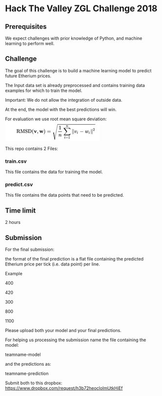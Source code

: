 # Hack The Valley ZGL Challenge 2018
## Prerequisites

We expect challenges with prior knowledge of Python, and machine learning to perform well.
## Challenge

The goal of this challenge is to build a machine learning model to predict future Etherium prices.

The Input data set is already preprocessed and contains training data examples for which to train the model.

Important: We do not allow the integration of outside data.

At the end, the model with the best predictions will win.

For evaluation we use root mean square deviation:
![alt text](rmsd.png)


This repo contains 2 Files:
### train.csv

This file contains the data for training the model.
### predict.csv

This file contains the data points that need to be predicted.
## Time limit

2 hours
## Submission
For the final submission:

the format of the final prediction is a flat file containing the predicted Etherium price per tick (i.e. data point) per line.

Example

400

420

300

800

1100

Please upload both your model and your final predictions.

For helping us processing the submission name the file containing the model:

teamname-model

and the predictions as:

teamname-prediction

Submit both to this dropbox: https://www.dropbox.com/request/h3b72heocloImUtkHiEf
